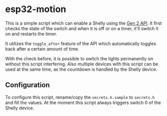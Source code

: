 esp32-motion
============

This is a simple script which can enable a Shelly using the [Gen 2 API](https://shelly-api-docs.shelly.cloud/gen2/). It first checks the state of the switch and when it is off or on a timer, it'll switch it on and restarts the timer.

It utilizes the `toggle_after` feature of the API which automatically toggles back after a certain amount of time.

With the check before, it is possible to switch the lights permanently on without this script interfering. Also multiple devices with this script can be used at the same time, as the countdown is handled by the Shelly device.

Configuration
-------------

To configure this script, rename/copy the `secrets.h.sample` to `secrets.h` and fill the values. At the moment this script always triggers switch 0 of the Shelly device.